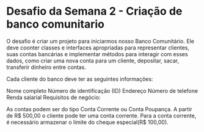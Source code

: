 # Desafio da Semana 2 - Criação de banco comunitario

O desafio é criar um projeto para iniciarmos nosso Banco Comunitário. Ele deve coonter classes e interfaces apropriadas para representar clientes, suas contas bancárias e implementar métodos para interagir com esses dados, como criar uma nova conta para um cliente, depositar, sacar, transferir dinheiro entre contas.

Cada cliente do banco deve ter as seguintes informações:

Nome completo
Número de identificação (ID)
Endereço
Número de telefone
Renda salarial
Requisitos de negócio:

As contas podem ser do tipo Conta Corrente ou Conta Poupança.
A partir de R$ 500,00 o cliente pode ter uma conta corrente.
Para a conta corrente, é necessário armazenar o limite do cheque especial(R$ 100,00).
